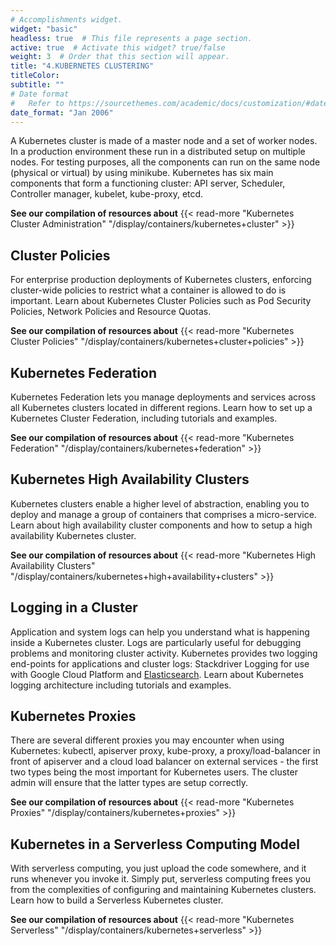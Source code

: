 ```yaml
---
# Accomplishments widget.
widget: "basic"  
headless: true  # This file represents a page section.
active: true  # Activate this widget? true/false
weight: 3  # Order that this section will appear.
title: "4.KUBERNETES CLUSTERING"
titleColor: 
subtitle: ""
# Date format
#   Refer to https://sourcethemes.com/academic/docs/customization/#date-format
date_format: "Jan 2006"
---
```


A Kubernetes cluster is made of a master node and a set of worker nodes. In a production environment these run in a distributed setup on multiple nodes. For testing purposes, all the components can run on the same node (physical or virtual) by using minikube. Kubernetes has six main components that form a functioning cluster: API server, Scheduler, Controller manager, kubelet, kube-proxy, etcd.

**See our compilation of resources about** {{< read-more "Kubernetes Cluster Administration" "/display/containers/kubernetes+cluster"  >}}

## Cluster Policies

For enterprise production deployments of Kubernetes clusters, enforcing cluster-wide policies to restrict what a container is allowed to do is important. Learn about Kubernetes Cluster Policies such as Pod Security Policies, Network Policies and Resource Quotas.


**See our compilation of resources about** {{< read-more "Kubernetes Cluster Policies" "/display/containers/kubernetes+cluster+policies"  >}}

## Kubernetes Federation

Kubernetes Federation lets you manage deployments and services across all Kubernetes clusters located in different regions. Learn how to set up a Kubernetes Cluster Federation, including tutorials and examples.

**See our compilation of resources about** {{< read-more "Kubernetes Federation" "/display/containers/kubernetes+federation"  >}}

## Kubernetes High Availability Clusters

Kubernetes clusters enable a higher level of abstraction, enabling you to deploy and manage a group of containers that comprises a micro-service. Learn about high availability cluster components and how to setup a high availability Kubernetes cluster. 

**See our compilation of resources about** {{< read-more "Kubernetes High Availability Clusters" "/display/containers/kubernetes+high+availability+clusters"  >}}


## Logging in a Cluster


Application and system logs can help you understand what is happening inside a Kubernetes cluster. Logs are particularly useful for debugging problems and monitoring cluster activity. Kubernetes  provides two logging end-points for applications and cluster logs: Stackdriver Logging for use with Google Cloud Platform and [Elasticsearch](/display/containers/Using+Docker+with+ElasticSearch). Learn about Kubernetes logging architecture including tutorials and examples.

## Kubernetes Proxies

There are several different proxies you may encounter when using Kubernetes: kubectl, apiserver proxy, kube-proxy, a proxy/load-balancer in front of apiserver and a cloud load balancer on external services - the first two types being the most important for Kubernetes users. The cluster admin will ensure that the latter types are setup correctly.

**See our compilation of resources about** {{< read-more "Kubernetes Proxies" "/display/containers/kubernetes+proxies"  >}}

## Kubernetes in a Serverless Computing Model

With serverless computing, you just upload the code somewhere, and it runs whenever you invoke it. Simply put, serverless computing frees you from the complexities of configuring and maintaining Kubernetes clusters. Learn how to build a Serverless Kubernetes cluster.

**See our compilation of resources about** {{< read-more "Kubernetes Serverless" "/display/containers/kubernetes+serverless"  >}}




